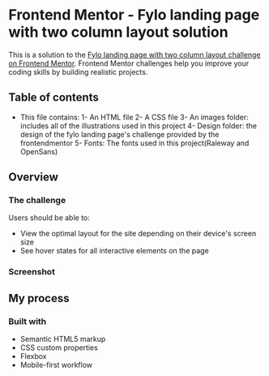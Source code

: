 # Frontend Mentor - Fylo landing page with two column layout solution

This is a solution to the [Fylo landing page with two column layout challenge on Frontend Mentor](https://www.frontendmentor.io/challenges/fylo-landing-page-with-two-column-layout-5ca5ef041e82137ec91a50f5). Frontend Mentor challenges help you improve your coding skills by building realistic projects. 

## Table of contents

- This file contains:
	1- An HTML file
	2- A CSS file
	3- An images folder: includes all of the illustrations used in this project
	4- Design folder: the design of the fylo landing page's challenge provided by the frontendmentor 
	5- Fonts: The fonts used in this project(Raleway and OpenSans)



## Overview

### The challenge

Users should be able to:

- View the optimal layout for the site depending on their device's screen size
- See hover states for all interactive elements on the page

### Screenshot




## My process

### Built with

- Semantic HTML5 markup
- CSS custom properties
- Flexbox
- Mobile-first workflow

